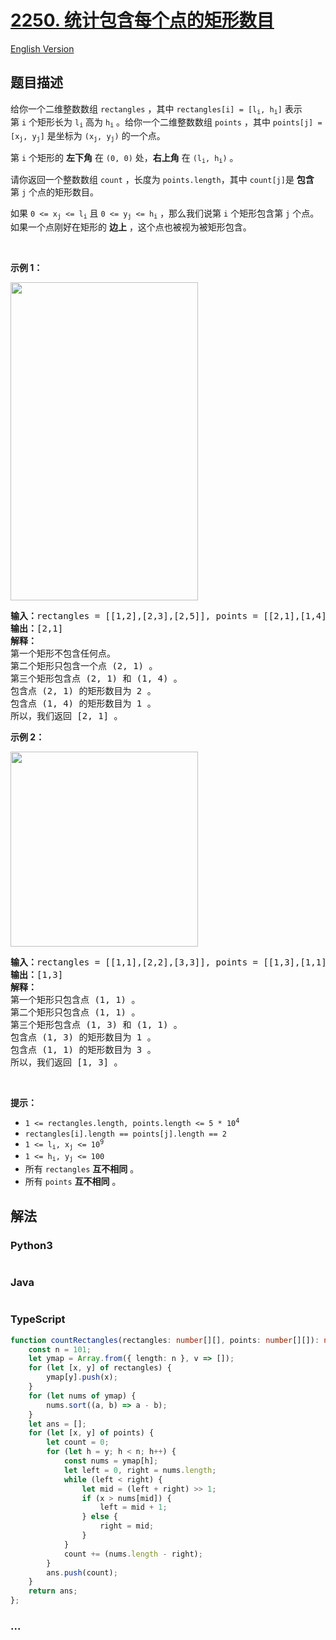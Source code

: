 # [2250. 统计包含每个点的矩形数目](https://leetcode.cn/problems/count-number-of-rectangles-containing-each-point)

[English Version](/solution/2200-2299/2250.Count%20Number%20of%20Rectangles%20Containing%20Each%20Point/README_EN.md)

## 题目描述

<!-- 这里写题目描述 -->

<p>给你一个二维整数数组&nbsp;<code>rectangles</code>&nbsp;，其中&nbsp;<code>rectangles[i] = [l<sub>i</sub>, h<sub>i</sub>]</code>&nbsp;表示第&nbsp;<code>i</code>&nbsp;个矩形长为&nbsp;<code>l<sub>i</sub></code>&nbsp;高为&nbsp;<code>h<sub>i</sub></code>&nbsp;。给你一个二维整数数组&nbsp;<code>points</code>&nbsp;，其中&nbsp;<code>points[j] = [x<sub>j</sub>, y<sub>j</sub>]</code>&nbsp;是坐标为&nbsp;<code>(x<sub>j</sub>, y<sub>j</sub>)</code>&nbsp;的一个点。</p>

<p>第&nbsp;<code>i</code>&nbsp;个矩形的 <strong>左下角</strong>&nbsp;在&nbsp;<code>(0, 0)</code>&nbsp;处，<strong>右上角</strong>&nbsp;在&nbsp;<code>(l<sub>i</sub>, h<sub>i</sub>)</code>&nbsp;。</p>

<p>请你返回一个整数数组<em>&nbsp;</em><code>count</code>&nbsp;，长度为&nbsp;<code>points.length</code>，其中<em>&nbsp;</em><code>count[j]</code>是 <strong>包含</strong> 第<em>&nbsp;</em><code>j</code>&nbsp;个点的矩形数目。</p>

<p>如果&nbsp;<code>0 &lt;= x<sub>j</sub> &lt;= l<sub>i</sub></code> 且&nbsp;<code>0 &lt;= y<sub>j</sub> &lt;= h<sub>i</sub></code>&nbsp;，那么我们说第&nbsp;<code>i</code>&nbsp;个矩形包含第&nbsp;<code>j</code>&nbsp;个点。如果一个点刚好在矩形的 <strong>边上</strong>&nbsp;，这个点也被视为被矩形包含。</p>

<p>&nbsp;</p>

<p><strong>示例 1：</strong></p>

<p><img alt="" src="https://cdn.jsdelivr.net/gh/doocs/leetcode@main/solution/2200-2299/2250.Count%20Number%20of%20Rectangles%20Containing%20Each%20Point/images/example1.png" style="width: 300px; height: 509px;"></p>

<pre><b>输入：</b>rectangles = [[1,2],[2,3],[2,5]], points = [[2,1],[1,4]]
<b>输出：</b>[2,1]
<b>解释：</b>
第一个矩形不包含任何点。
第二个矩形只包含一个点 (2, 1) 。
第三个矩形包含点 (2, 1) 和 (1, 4) 。
包含点 (2, 1) 的矩形数目为 2 。
包含点 (1, 4) 的矩形数目为 1 。
所以，我们返回 [2, 1] 。
</pre>

<p><strong>示例 2：</strong></p>

<p><img alt="" src="https://cdn.jsdelivr.net/gh/doocs/leetcode@main/solution/2200-2299/2250.Count%20Number%20of%20Rectangles%20Containing%20Each%20Point/images/example2.png" style="width: 300px; height: 312px;"></p>

<pre><b>输入：</b>rectangles = [[1,1],[2,2],[3,3]], points = [[1,3],[1,1]]
<b>输出：</b>[1,3]
<strong>解释：
</strong>第一个矩形只包含点 (1, 1) 。
第二个矩形只包含点 (1, 1) 。
第三个矩形包含点 (1, 3) 和 (1, 1) 。
包含点 (1, 3) 的矩形数目为 1 。
包含点 (1, 1) 的矩形数目为 3 。
所以，我们返回 [1, 3] 。
</pre>

<p>&nbsp;</p>

<p><strong>提示：</strong></p>

<ul>
	<li><code>1 &lt;= rectangles.length, points.length &lt;= 5 * 10<sup>4</sup></code></li>
	<li><code>rectangles[i].length == points[j].length == 2</code></li>
	<li><code>1 &lt;= l<sub>i</sub>, x<sub>j</sub> &lt;= 10<sup>9</sup></code></li>
	<li><code>1 &lt;= h<sub>i</sub>, y<sub>j</sub> &lt;= 100</code></li>
	<li>所有&nbsp;<code>rectangles</code>&nbsp;<strong>互不相同</strong>&nbsp;。</li>
	<li>所有&nbsp;<code>points</code> <strong>互不相同</strong>&nbsp;。</li>
</ul>


## 解法

<!-- 这里可写通用的实现逻辑 -->

<!-- tabs:start -->

### **Python3**

<!-- 这里可写当前语言的特殊实现逻辑 -->

```python

```

### **Java**

<!-- 这里可写当前语言的特殊实现逻辑 -->

```java

```

### **TypeScript**

```ts
function countRectangles(rectangles: number[][], points: number[][]): number[] {
    const n = 101;
    let ymap = Array.from({ length: n }, v => []);
    for (let [x, y] of rectangles) {
        ymap[y].push(x);
    }
    for (let nums of ymap) {
        nums.sort((a, b) => a - b);
    }
    let ans = [];
    for (let [x, y] of points) {
        let count = 0;
        for (let h = y; h < n; h++) {
            const nums = ymap[h];
            let left = 0, right = nums.length;
            while (left < right) {
                let mid = (left + right) >> 1;
                if (x > nums[mid]) {
                    left = mid + 1;
                } else {
                    right = mid;
                }
            }
            count += (nums.length - right);
        }
        ans.push(count);
    }
    return ans;
};
```

### **...**

```

```

<!-- tabs:end -->

